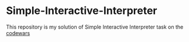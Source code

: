 # Simple-Interactive-Interpreter

This repository is my solution of Simple Interactive Interpreter task on the [codewars](https://www.codewars.com/kata/52ffcfa4aff455b3c2000750)
